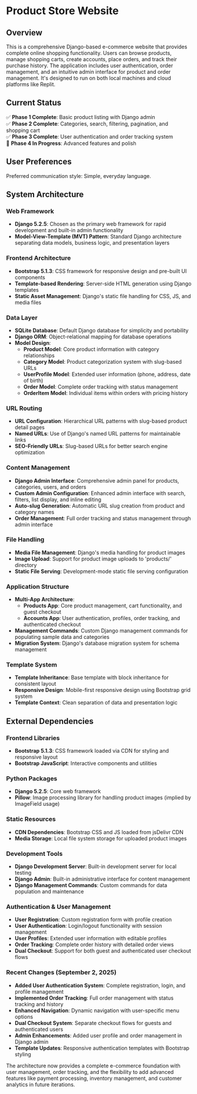 # Product Store Website

## Overview

This is a comprehensive Django-based e-commerce website that provides complete online shopping functionality. Users can browse products, manage shopping carts, create accounts, place orders, and track their purchase history. The application includes user authentication, order management, and an intuitive admin interface for product and order management. It's designed to run on both local machines and cloud platforms like Replit.

## Current Status

✅ **Phase 1 Complete**: Basic product listing with Django admin  
✅ **Phase 2 Complete**: Categories, search, filtering, pagination, and shopping cart  
✅ **Phase 3 Complete**: User authentication and order tracking system  
🔄 **Phase 4 In Progress**: Advanced features and polish

## User Preferences

Preferred communication style: Simple, everyday language.

## System Architecture

### Web Framework
- **Django 5.2.5**: Chosen as the primary web framework for rapid development and built-in admin functionality
- **Model-View-Template (MVT) Pattern**: Standard Django architecture separating data models, business logic, and presentation layers

### Frontend Architecture
- **Bootstrap 5.1.3**: CSS framework for responsive design and pre-built UI components
- **Template-based Rendering**: Server-side HTML generation using Django templates
- **Static Asset Management**: Django's static file handling for CSS, JS, and media files

### Data Layer
- **SQLite Database**: Default Django database for simplicity and portability
- **Django ORM**: Object-relational mapping for database operations
- **Model Design**: 
  - **Product Model**: Core product information with category relationships
  - **Category Model**: Product categorization system with slug-based URLs
  - **UserProfile Model**: Extended user information (phone, address, date of birth)
  - **Order Model**: Complete order tracking with status management
  - **OrderItem Model**: Individual items within orders with pricing history

### URL Routing
- **URL Configuration**: Hierarchical URL patterns with slug-based product detail pages
- **Named URLs**: Use of Django's named URL patterns for maintainable links
- **SEO-Friendly URLs**: Slug-based URLs for better search engine optimization

### Content Management
- **Django Admin Interface**: Comprehensive admin panel for products, categories, users, and orders
- **Custom Admin Configuration**: Enhanced admin interface with search, filters, list display, and inline editing
- **Auto-slug Generation**: Automatic URL slug creation from product and category names
- **Order Management**: Full order tracking and status management through admin interface

### File Handling
- **Media File Management**: Django's media handling for product images
- **Image Upload**: Support for product image uploads to 'products/' directory
- **Static File Serving**: Development-mode static file serving configuration

### Application Structure
- **Multi-App Architecture**: 
  - **Products App**: Core product management, cart functionality, and guest checkout
  - **Accounts App**: User authentication, profiles, order tracking, and authenticated checkout
- **Management Commands**: Custom Django management commands for populating sample data and categories
- **Migration System**: Django's database migration system for schema management

### Template System
- **Template Inheritance**: Base template with block inheritance for consistent layout
- **Responsive Design**: Mobile-first responsive design using Bootstrap grid system
- **Template Context**: Clean separation of data and presentation logic

## External Dependencies

### Frontend Libraries
- **Bootstrap 5.1.3**: CSS framework loaded via CDN for styling and responsive layout
- **Bootstrap JavaScript**: Interactive components and utilities

### Python Packages
- **Django 5.2.5**: Core web framework
- **Pillow**: Image processing library for handling product images (implied by ImageField usage)

### Static Resources
- **CDN Dependencies**: Bootstrap CSS and JS loaded from jsDelivr CDN
- **Media Storage**: Local file system storage for uploaded product images

### Development Tools
- **Django Development Server**: Built-in development server for local testing
- **Django Admin**: Built-in administrative interface for content management
- **Django Management Commands**: Custom commands for data population and maintenance

### Authentication & User Management
- **User Registration**: Custom registration form with profile creation
- **User Authentication**: Login/logout functionality with session management
- **User Profiles**: Extended user information with editable profiles
- **Order Tracking**: Complete order history with detailed order views
- **Dual Checkout**: Support for both guest and authenticated user checkout flows

### Recent Changes (September 2, 2025)
- **Added User Authentication System**: Complete registration, login, and profile management
- **Implemented Order Tracking**: Full order management with status tracking and history
- **Enhanced Navigation**: Dynamic navigation with user-specific menu options
- **Dual Checkout System**: Separate checkout flows for guests and authenticated users
- **Admin Enhancements**: Added user profile and order management in Django admin
- **Template Updates**: Responsive authentication templates with Bootstrap styling

The architecture now provides a complete e-commerce foundation with user management, order tracking, and the flexibility to add advanced features like payment processing, inventory management, and customer analytics in future iterations.